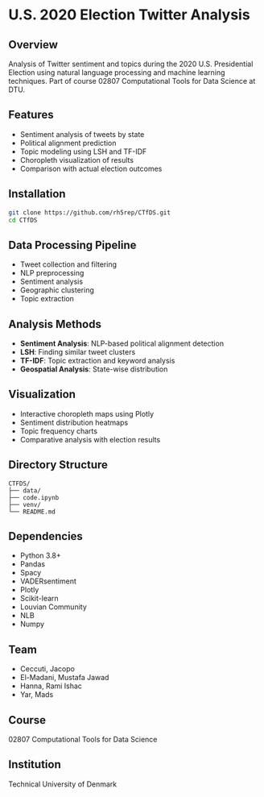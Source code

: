 # U.S. 2020 Election Twitter Analysis

## Overview
Analysis of Twitter sentiment and topics during the 2020 U.S. Presidential Election using natural language processing and machine learning techniques. Part of course 02807 Computational Tools for Data Science at DTU.

## Features
- Sentiment analysis of tweets by state
- Political alignment prediction
- Topic modeling using LSH and TF-IDF
- Choropleth visualization of results
- Comparison with actual election outcomes

## Installation
```bash
git clone https://github.com/rh5rep/CTfDS.git
cd CTfDS
```

## Data Processing Pipeline
- Tweet collection and filtering
- NLP preprocessing
- Sentiment analysis
- Geographic clustering
- Topic extraction

## Analysis Methods
- **Sentiment Analysis**: NLP-based political alignment detection
- **LSH**: Finding similar tweet clusters
- **TF-IDF**: Topic extraction and keyword analysis
- **Geospatial Analysis**: State-wise distribution

## Visualization
- Interactive choropleth maps using Plotly
- Sentiment distribution heatmaps
- Topic frequency charts
- Comparative analysis with election results

## Directory Structure
```
CTFDS/
├── data/
├── code.ipynb
├── venv/
└── README.md
```

## Dependencies
- Python 3.8+
- Pandas
- Spacy
- VADERsentiment
- Plotly
- Scikit-learn
- Louvian Community
- NLB
- Numpy

## Team
- Ceccuti, Jacopo
- El-Madani, Mustafa Jawad
- Hanna, Rami Ishac
- Yar, Mads

## Course
02807 Computational Tools for Data Science

## Institution
Technical University of Denmark
